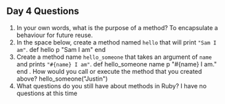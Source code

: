 ## Day 4 Questions

1. In your own words, what is the purpose of a method?
  To encapsulate a behaviour for future reuse.
1. In the space below, create a method named `hello` that will print `"Sam I am"`.
def hello
p "Sam I am"
end
1. Create a method name `hello_someone` that takes an argument of `name` and prints `"#{name} I am"`.
def hello_someone name
p "#{name} I am."
end
. How would you call or execute the method that you created above?
hello_someone("Justin")
1. What questions do you still have about methods in Ruby?
    I have no questions at this time
